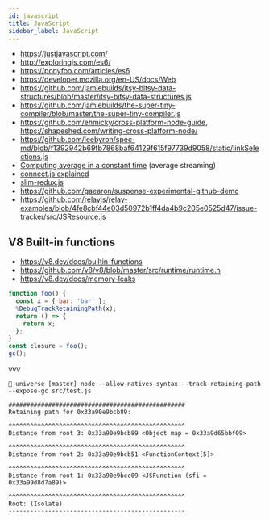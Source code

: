 ```yaml
---
id: javascript
title: JavaScript
sidebar_label: JavaScript
---
```


- https://justjavascript.com/
- http://exploringjs.com/es6/
- https://ponyfoo.com/articles/es6
- https://developer.mozilla.org/en-US/docs/Web
- https://github.com/jamiebuilds/itsy-bitsy-data-structures/blob/master/itsy-bitsy-data-structures.js
- https://github.com/jamiebuilds/the-super-tiny-compiler/blob/master/the-super-tiny-compiler.js
- https://github.com/ehmicky/cross-platform-node-guide, https://shapeshed.com/writing-cross-platform-node/
- https://github.com/leebyron/spec-md/blob/f1392942b69fb7868baf64129f615f97739d9058/static/linkSelections.js
- [Computing average in a constant time](https://stackoverflow.com/a/22999488/3135248) (average streaming)
- [connect.js explained](https://gist.github.com/gaearon/1d19088790e70ac32ea636c025ba424e)
- [slim-redux.js](https://gist.github.com/gaearon/ffd88b0e4f00b22c3159)
- https://github.com/gaearon/suspense-experimental-github-demo
- https://github.com/relayjs/relay-examples/blob/4fe8cbf44e03d50972b1ff4da4b9c205e0525d47/issue-tracker/src/JSResource.js

## V8 Built-in functions

- https://v8.dev/docs/builtin-functions
- https://github.com/v8/v8/blob/master/src/runtime/runtime.h
- https://v8.dev/docs/memory-leaks

```js
function foo() {
  const x = { bar: 'bar' };
  %DebugTrackRetainingPath(x);
  return () => {
    return x;
  };
}
const closure = foo();
gc();
```

vvv

```text
💃 universe [master] node --allow-natives-syntax --track-retaining-path --expose-gc src/test.js

#################################################
Retaining path for 0x33a90e9bcb89:

^^^^^^^^^^^^^^^^^^^^^^^^^^^^^^^^^^^^^^^^^^^^^^^^^
Distance from root 3: 0x33a90e9bcb89 <Object map = 0x33a9d65bbf09>

^^^^^^^^^^^^^^^^^^^^^^^^^^^^^^^^^^^^^^^^^^^^^^^^^
Distance from root 2: 0x33a90e9bcb51 <FunctionContext[5]>

^^^^^^^^^^^^^^^^^^^^^^^^^^^^^^^^^^^^^^^^^^^^^^^^^
Distance from root 1: 0x33a90e9bcc09 <JSFunction (sfi = 0x33a99d8d7a89)>

^^^^^^^^^^^^^^^^^^^^^^^^^^^^^^^^^^^^^^^^^^^^^^^^^
Root: (Isolate)
-------------------------------------------------
```
